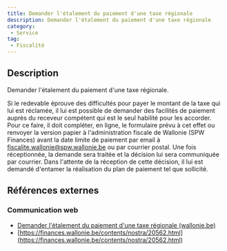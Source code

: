 ```yaml
---
title: Demander l'étalement du paiement d'une taxe régionale
description: Demander l'étalement du paiement d'une taxe régionale
category: 
 - Service
tag: 
 - Fiscalité
---
```


## Description

Demander l'étalement du paiement d'une taxe régionale.

Si le redevable éprouve des difficultés pour payer le montant de la taxe qui lui est réclamée, il lui est possible de demander des facilités de paiement auprès du receveur compétent qui est le seul habilité pour les accorder. Pour ce faire, il doit compléter, en ligne, le formulaire prévu à cet effet ou renvoyer la version papier à l'administration fiscale de Wallonie (SPW Finances)  avant la date limite de paiement par email à fiscalite.wallonie@spw.wallonie.be ou par courrier postal.
Une fois réceptionnée, la demande sera traitée et la décision lui sera communiquée par courrier. Dans l'attente de la réception de cette décision, il lui est demandé d'entamer la réalisation du plan de paiement tel que sollicité.

## Références externes 

### Communication web

- [Demander l'étalement du paiement d'une taxe régionale (wallonie.be)](https://www.wallonie.be/fr/demarches/demander-letalement-du-paiement-dune-taxe-regionale)
- [https://finances.wallonie.be/contents/nostra/20562.html](https://finances.wallonie.be/contents/nostra/20562.html)


